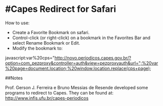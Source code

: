 #Capes Redirect for Safari
===

How to use:

* Create a Favorite Bookmark on safari.
* Control-click (or right-click) on a bookmark in the Favorites Bar and select Rename Bookmark or Edit.
* Modify the bookmark to: 

javascript:var%20cps="http://novo.periodicos.capes.gov.br/?option=com_pezproxy&controller=auth&view=pezproxyauth&url=";%20var%20page=document.location;%20window.location.replace(cps+page);


##Notes

Prof. Gerson J. Ferreira e Bruno Messias de Resende developed some programs to redirect to Capes. They can be found at: http://www.infis.ufu.br/capes-periodicos
